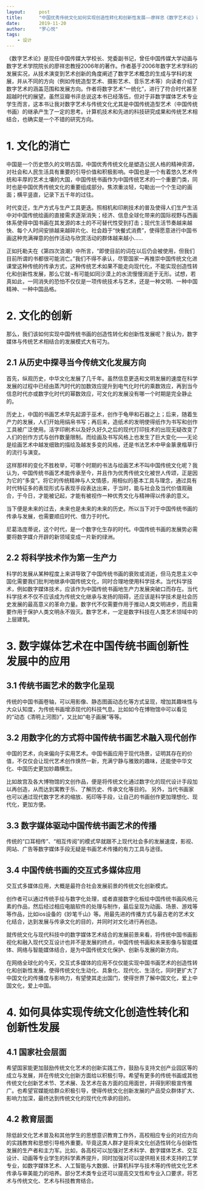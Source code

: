 ```yaml
---
layout:     post
title:      "中国优秀传统文化如何实现创造性转化和创新性发展——廖祥忠《数字艺术论》读后感"
date:       2019-11-20
author:     "罗心悦"
tags:
    - 设计
---
```


《数字艺术论》是现任中国传媒大学校长、党委副书记，曾任中国传媒大学动画与数字艺术学院院长的廖祥忠教授2006年的著作。作者基于2006年数字艺术学科的发展实况，从技术演变到艺术创新的角度阐述了数字艺术概念的生成与学科的发展，并从不同的方向（例如传统造型艺术、摄影艺术、音乐艺术等）向读者介绍了数字艺术的涵盖范围和发展方向。作者将数字艺术“一统化”，进行了符合时代甚至超越时代的展望。虽然豆瓣书评总说这本书已经落伍，但对于非数字媒体艺术专业学生而言，这本书让我对数字艺术与传统文化尤其是中国传统造型艺术（中国传统书画）的继承产生了一定的思考。计算机技术和先进的科技研究成果和传统艺术相结合，也确实是一个不错的研究方向。

# 1. 文化的消亡

中国是一个历史悠久的文明古国，中国优秀传统文化是塑造公民人格的精神资源，对社会和人民生活具有重要的引导价值和积极影响。中国也是一个有着悠久艺术传统和丰厚的艺术土壤的大国，中国传统书画作为中国传统艺术的一个重要门类，同时也是中国优秀传统文化的重要组成部分。焦浓重淡轻，勾勒出一个个生动的画面；横平竖直，记录下五千年的过往。
     
时代变迁，生产方式与生产工具更迭。照相机和印刷技术的普及使得人们生产生活中对中国传统绘画的直接需求逐渐消失；经济、信息全球化带来的国际视野与西画体系使得中国书画在其发源的本土的不可替代性受到打击；现代生活节奏越来越快、每个人时间安排越来越碎片化、社会趋于“快餐式消费”，使得愿意进行中国书画这种充满禅意的创作活动与欣赏活动的群体越来越小……
     
正如托勒夫在《第四次浪潮》中所言，“即使目前的词在以后仍会被使用，但我们目前所谓的书都很可能消亡。”我们不得不承认，尽管国家一再推崇中国传统文化进课堂这种传统的传承方式，这种传统艺术如果不能走向现代化，不能实现创造性转化和创新性发展，那么它就¬有可能如同沙漠上的水流慢慢消逝于无形。试想，若真如此，一同消失的恐怕不仅仅是一项传统技术与艺术，还是一种文明、一种中国精神、一种中国品格。
     
# 2. 文化的创新
      
那么，我们该如何实现中国传统书画的创造性转化和创新性发展呢？我认为，数字媒体与传统艺术相结合的发展模式大有可为。
     
## 2.1 从历史中探寻当今传统文化发展方向
     
首先，纵观历史，中华文化发展了几千年。虽然信息更迭和文明发展的速度在科学发展的过程中已经由蒸汽时代的加数效应提升到电气化时代的乘数效应，再到当今信息时代亦或数字化时代的幂数效应，可文化的发展没有哪一个时期是完全静止的。
     
历史上，中国的书画艺术早先起源于巫术，创作于龟甲和石器之上；后来，随着生产力的发展，人们开始用绢帛书写；再后来，造纸术的发明使得纸作为书写和创作工具被广泛使用。活字印刷术以及好久好久之后的现代打印技术的出现无疑改变了人们的创作方式与创作数量限制。而绘画及书写风格上也发生了巨大变化——无论是绘画艺术中越发细致的描绘及越发多变的风格，还是书法艺术中甲金篆隶楷草行的流行与演变。
     
这样那样的变化不胜枚举，可哪个时期的书法与绘画艺术不叫中国传统文化呢？我认为，中国传统书画艺术能传承至今，并且作为优秀传统文化被世人传颂，正是因为它的“多变”。将它的传统精神与人文情感，用相似的基本工具与理念，通过具有时代特征多的表现形式与表现手段表达出来，于当时，能与社会及当代价值观融合，于今日，才能被记起，才能有被视作一种优秀文化与精神得以传承的意义。
     
当下便是未来的过去，未来也是未来的未来的历史。所以当下对于中国传统书画的传承与发展，也需要顺应时代、借力于时代。
     
尼葛洛庞蒂说，这个时代，是一个数字化生存的时代。中国传统书画的发展势必需要将数字媒介开辟的新领域变成一片新的绿洲。
     
## 2.2 将科学技术作为第一生产力
     
科学的发展从某种程度上来讲导致了中国传统书画的衰败或消逝，但马克思主义中国化需要我们批判地继承中国传统文化，同时合理地使用科学技术。当代科学技术，例如数字媒体技术，应该作为中国传统书画地生产力发展突破口而存在。当代科学技术不仅不应该成为传统文化继承与发扬的阻碍，还应该是科学技术是社会历史发展的最高意义的革命力量。数字代不仅需要作用于推动人类文明进步，而且需要作用于保护人类文明永不毁灭。数字艺术，一定是数字科技在人类艺术领域中的上层建筑。
     
# 3. 数字媒体艺术在中国传统书画创新性发展中的应用
     
## 3.1 传统书画艺术的数字化呈现
     
传统的中国书画卷轴，可以用影像、静态图画动态化等方式呈现，增加其趣味性与大众认知度，为传统书画增添现代的科技气息。比如如今在博物馆中可以看见的“动态《清明上河图》”，又比如“电子画展”等等。
     
## 3.2 用数字化的方式将中国传统书画艺术融入现代创作
     
中国的艺术，向来偏向于实用艺术。中国书画应用于现代场景，证明其存在的价值，不仅仅会让现代艺术创作焕然一新，充满宁静与雅致的趣味，还能使中华文化、中国历史更加妙趣横生。
     
比如故宫及各大博物馆的文创作品，便是将传统文化通过数字化的现代设计手段加以再创造，从而达到寓教于乐、了解历史、传承文化等目的。
另外，当代书画家也可以通过现代数字艺术的缩放、拓印等手段，让自己的书画创作更加理想化、现代化，更加方便。
     
## 3.3 数字媒体驱动中国传统书画艺术的传播
     
传统的“口耳相传”、“相互传阅”的模式早就跟不上现代社会多的发展速度，影视、网站、广告等数字媒体手段无疑是书画艺术传播的有力工具与途径。
    
## 3.4	中国传统书画的交互式多媒体应用

交互式多媒体应用，大概是最符合社会发展前景的传统文化创新模式。

创作者可以通过传统手绘与数字化处理，或者直接数字化板绘中国传统书画风格元素的作品，然后经过相应电脑软件的处理与制作，最后呈现为动画、场景、游戏等等作品，比如ios设备的《妙笔千山》等。用最先进的传播方式与最古老的艺术文化结合，达到发展与传承文化的目的，并同时对文化进行再创造。

就传统文化与现代科技中的数字媒体艺术结合的发展前景来看，将传统中国书画影视化和融入现代交互设计也并不是发展的终点，中国传统书画和未来影像与智能媒体、网络与智能媒体结合，是为中国传统文化保护、创新与发展的新方向。

在网络全球化的今天，交互式多媒体的应用不仅仅能实现中国书画艺术的创造性转化和创新性发展，使得传统文化生动化、具象化、现代化、生活化，同时更扩大了中国文化的传播度与影响力，有望使其走出国门，使得世界了解中国文化，爱上中国文化，爱上中国。

# 4.	如何具体实现传统文化创造性转化和创新性发展

## 4.1	国家社会层面

希望国家能更加鼓励传统文化艺术的创新实践工作，鼓励与支持文创产业园区等的成立与发展，并在传统文化创新方面给以积极引导。希望有更多的传统书画或其他传统文化创新艺术节、艺术展、及艺术在各方面的应用面世，并得到积极宣传推广。也希望官媒能给群众积极引导，使得传统文化创新发展的产品受众群体扩大、影响力加深，最终达到传统文化的现代化传承的目的。

## 4.2	教育层面

除低龄文化艺术普及和其他学生的思想意识教育工作外，高校相应专业的对应方向的实践教育和思想引导格外重要。毕竟这类人群才是将来文化创造性转化与创新性发展的生产者和主力军。比如，各高校可以加强对艺术科学、数字媒体艺术、交互设计、动画等专业学生的科学素养提升，同时加强对可以提供相关技术支持的工学专业，如数字媒体艺术、人工智能与大数据、计算机科学与技术等的传统文化艺术传承与审美能力的培养。部分艺术类专业还可以提高交叉性和专业入口要求，将艺术与传统文化、艺术与科技教育结合。
